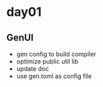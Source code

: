 # day01

## GenUI

- gen config to build compiler
- optimize public util lib
- update doc
- use gen.toml as config file